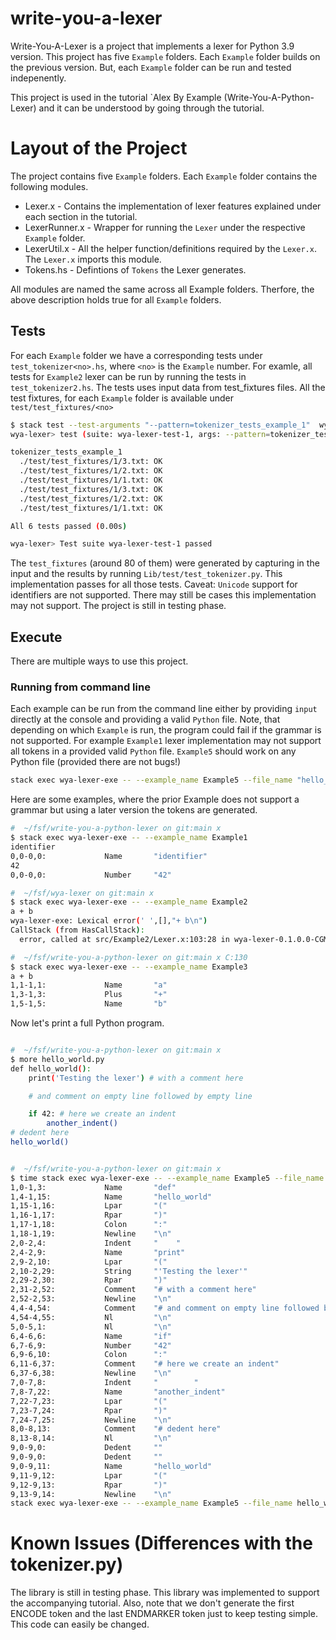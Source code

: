 # write-you-a-lexer

Write-You-A-Lexer is a project that implements a lexer for Python 3.9 version. This project has five `Example` folders. Each `Example` folder builds on the previous version. But, each `Example` folder can be run and tested indepenently.

This project is used in the tutorial `Alex By Example (Write-You-A-Python-Lexer) and it can be understood by going through the tutorial.

# Layout of the Project

The project contains five `Example` folders.  Each `Example` folder contains the following modules.

 - Lexer.x - Contains the implementation of lexer features explained under each section in the tutorial.
 - LexerRunner.x - Wrapper for running the `Lexer` under the respective `Example` folder.
 - LexerUtil.x - All the helper function/definitions required by the `Lexer.x`. The `Lexer.x` imports this module.
 - Tokens.hs   - Defintions of `Tokens` the Lexer generates.

All modules are named the same across all Example folders. Therfore, the above description holds true for all `Example` folders.

 ## Tests

 For each `Example` folder we have a corresponding tests under `test_tokenizer<no>.hs`, where `<no>` is the `Example` number. For examle, all tests for `Example2` lexer can be run by running the tests in `test_tokenizer2.hs`. The tests uses input data from test_fixtures files. All the test fixtures, for each `Example` folder is available under `test/test_fixtures/<no>`


``` bash
$ stack test --test-arguments "--pattern=tokenizer_tests_example_1"  wya-lexer:wya-lexer-test-1
wya-lexer> test (suite: wya-lexer-test-1, args: --pattern=tokenizer_tests_example_1)

tokenizer_tests_example_1
  ./test/test_fixtures/1/3.txt: OK
  ./test/test_fixtures/1/2.txt: OK
  ./test/test_fixtures/1/1.txt: OK
  ./test/test_fixtures/1/3.txt: OK
  ./test/test_fixtures/1/2.txt: OK
  ./test/test_fixtures/1/1.txt: OK

All 6 tests passed (0.00s)

wya-lexer> Test suite wya-lexer-test-1 passed

```

 The `test_fixtures` (around 80 of them) were generated by capturing in the input and the results by running `Lib/test/test_tokenizer.py`. This implementation passes for all those tests. Caveat: `Unicode` support for identifiers are not supported. There may still be cases this implementation may not support. The project is still in testing phase.

## Execute

There are multiple ways to use this project.

### Running from command line

Each example can be run from the command line either by providing `input` directly at the console and providing a valid `Python` file. Note, that depending on which `Example` is run, the program could fail if the grammar is not supported. For example `Example1` lexer implementation may not support all tokens in a provided valid `Python` file. `Example5` should work on any Python file (provided there are not bugs!)

``` bash
stack exec wya-lexer-exe -- --example_name Example5 --file_name "hello_world.py"
```

Here are some examples, where the prior Example does not support a grammar but using a later version the tokens are generated.

``` bash
#  ~/fsf/write-you-a-python-lexer on git:main x
$ stack exec wya-lexer-exe -- --example_name Example1
identifier
0,0-0,0:             Name       "identifier"
42
0,0-0,0:             Number     "42"

#  ~/fsf/wya-lexer on git:main x
$ stack exec wya-lexer-exe -- --example_name Example2
a + b
wya-lexer-exe: Lexical error(' ',[],"+ b\n")
CallStack (from HasCallStack):
  error, called at src/Example2/Lexer.x:103:28 in wya-lexer-0.1.0.0-CGMHpbYSL6uA5793UGrB8f:Example2.Lexer

#  ~/fsf/write-you-a-python-lexer on git:main x C:130
$ stack exec wya-lexer-exe -- --example_name Example3
a + b
1,1-1,1:             Name       "a"
1,3-1,3:             Plus       "+"
1,5-1,5:             Name       "b"

```

Now let's print a full Python program.

``` bash

#  ~/fsf/write-you-a-python-lexer on git:main x
$ more hello_world.py
def hello_world():
    print('Testing the lexer') # with a comment here

    # and comment on empty line followed by empty line

    if 42: # here we create an indent
        another_indent()
# dedent here
hello_world()


#  ~/fsf/write-you-a-python-lexer on git:main x
$ time stack exec wya-lexer-exe -- --example_name Example5 --file_name hello_world.py
1,0-1,3:             Name       "def"
1,4-1,15:            Name       "hello_world"
1,15-1,16:           Lpar       "("
1,16-1,17:           Rpar       ")"
1,17-1,18:           Colon      ":"
1,18-1,19:           Newline    "\n"
2,0-2,4:             Indent     "    "
2,4-2,9:             Name       "print"
2,9-2,10:            Lpar       "("
2,10-2,29:           String     "'Testing the lexer'"
2,29-2,30:           Rpar       ")"
2,31-2,52:           Comment    "# with a comment here"
2,52-2,53:           Newline    "\n"
4,4-4,54:            Comment    "# and comment on empty line followed by empty line"
4,54-4,55:           Nl         "\n"
5,0-5,1:             Nl         "\n"
6,4-6,6:             Name       "if"
6,7-6,9:             Number     "42"
6,9-6,10:            Colon      ":"
6,11-6,37:           Comment    "# here we create an indent"
6,37-6,38:           Newline    "\n"
7,0-7,8:             Indent     "        "
7,8-7,22:            Name       "another_indent"
7,22-7,23:           Lpar       "("
7,23-7,24:           Rpar       ")"
7,24-7,25:           Newline    "\n"
8,0-8,13:            Comment    "# dedent here"
8,13-8,14:           Nl         "\n"
9,0-9,0:             Dedent     ""
9,0-9,0:             Dedent     ""
9,0-9,11:            Name       "hello_world"
9,11-9,12:           Lpar       "("
9,12-9,13:           Rpar       ")"
9,13-9,14:           Newline    "\n"
stack exec wya-lexer-exe -- --example_name Example5 --file_name hello_world.p  0.19s user 0.03s system 101% cpu 0.220 total

```

# Known Issues (Differences with the tokenizer.py)

The library is still in testing phase. This library was implemented to support the accompanying tutorial. Also, note that we don't generate the first ENCODE token and the last ENDMARKER token just to keep testing simple. This code can easily be changed.
